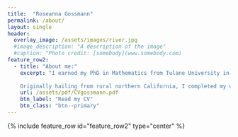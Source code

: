 ```yaml
---
title:  "Roseanna Gossmann"
permalink: /about/
layout: single
header:
  overlay_image: /assets/images/river.jpg
  #image_description: "A description of the image"
  #caption: "Photo credit: [somebody](www.somebody.com)
feature_row2:
  - title: "About me:"
    excerpt: "I earned my PhD in Mathematics from Tulane University in New Orleans in May 2018, where I studied under the direction of Dr. Lisa Fauci. My research interests include computational biofluid dynamics, modeling elastic bodies and fluid-elastic interactions, deformation of collapsible tubes, stokes flow, and female reproductive health, as well as mathematical biology and computational mathematics more generally. I applied these in my doctoral research exploring the elastohydrodynamics of a simplified human birth model.
	
	Originally hailing from rural northern California, I completed my undergraduate studies in Mathematics and Biology with a special emphasis on Education at Humboldt State University and Mills College. I am passionate about math education and have a background in teaching advanced students at math circles and other extracurricular programs, as well as working with public high school students in math and biology."
    url: /assets/pdf/CVgossmann.pdf
    btn_label: "Read my CV"
    btn_class: "btn--primary"
---
```


{% include feature_row id="feature_row2" type="center" %}